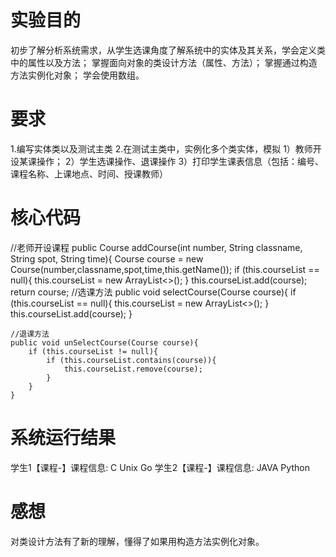# 实验目的
 初步了解分析系统需求，从学生选课角度了解系统中的实体及其关系，学会定义类中的属性以及方法；
 掌握面向对象的类设计方法（属性、方法）；
 掌握通过构造方法实例化对象；
 学会使用数组。
# 要求
 1.编写实体类以及测试主类
 2.在测试主类中，实例化多个类实体，模拟
   1）教师开设某课操作；
   2）学生选课操作、退课操作
   3）打印学生课表信息（包括：编号、课程名称、上课地点、时间、授课教师）
 
# 核心代码
  //老师开设课程
    public Course addCourse(int number, String classname, String spot, String time){
        Course course = new Course(number,classname,spot,time,this.getName());
        if (this.courseList == null){
            this.courseList = new ArrayList<>();
        }
        this.courseList.add(course);
        return course;
 //选课方法
    public void selectCourse(Course course){
        if (this.courseList == null){
            this.courseList = new ArrayList<>();
        }
        this.courseList.add(course);
    }

    //退课方法
    public void unSelectCourse(Course course){
        if (this.courseList != null){
            if (this.courseList.contains(course)){
                this.courseList.remove(course);
            }
        }
    }
# 系统运行结果
 学生1【课程-】课程信息:
 C
 Unix
 Go
 学生2【课程-】课程信息:
 JAVA
 Python
# 感想
 对类设计方法有了新的理解，懂得了如果用构造方法实例化对象。
